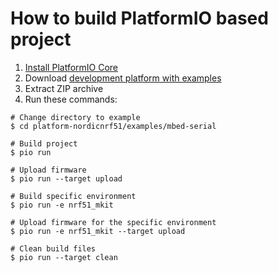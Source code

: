 How to build PlatformIO based project
=====================================

1. [Install PlatformIO Core](http://docs.platformio.org/page/core.html)
2. Download [development platform with examples](https://github.com/platformio/platform-nordicnrf51/archive/develop.zip)
3. Extract ZIP archive
4. Run these commands:

```shell
# Change directory to example
$ cd platform-nordicnrf51/examples/mbed-serial

# Build project
$ pio run

# Upload firmware
$ pio run --target upload

# Build specific environment
$ pio run -e nrf51_mkit

# Upload firmware for the specific environment
$ pio run -e nrf51_mkit --target upload

# Clean build files
$ pio run --target clean
```
